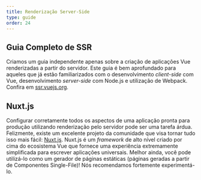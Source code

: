 ```yaml
---
title: Renderização Server-Side
type: guide
order: 24
---
```


## Guia Completo de SSR

Criamos um guia independente apenas sobre a criação de aplicações Vue renderizadas a partir do servidor. Este guia é bem aprofundado para aqueles que já estão familiarizados com o desenvolvimento _client-side_ com Vue, desenvolvimento _server-side_ com Node.js e utilização de Webpack. Confira em [ssr.vuejs.org](https://ssr.vuejs.org/).

## Nuxt.js

Configurar corretamente todos os aspectos de uma aplicação pronta para produção utilizando renderização pelo servidor pode ser uma tarefa árdua. Felizmente, existe um excelente projeto da comunidade que visa tornar tudo isso mais fácil: [Nuxt.js](https://nuxtjs.org/). Nuxt.js é um _framework_ de alto nível criado por cima do ecosistema Vue que fornece uma experiência extremamente simplificada para escrever aplicações universais. Melhor ainda, você pode utilizá-lo como um gerador de páginas estáticas (páginas geradas a partir de Componentes Single-File)! Nós recomendamos fortemente experimentá-lo.

